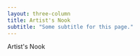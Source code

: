 ```yaml
---
layout: three-column
title: Artist's Nook
subtitle: "Some subtitle for this page."
---
```

Artist's Nook